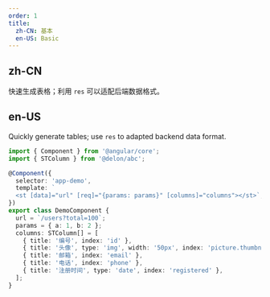 ```yaml
---
order: 1
title:
  zh-CN: 基本
  en-US: Basic
---
```


## zh-CN

快速生成表格；利用 `res` 可以适配后端数据格式。

## en-US

Quickly generate tables; use `res` to adapted backend data format.

```ts
import { Component } from '@angular/core';
import { STColumn } from '@delon/abc';

@Component({
  selector: 'app-demo',
  template: `
  <st [data]="url" [req]="{params: params}" [columns]="columns"></st>`,
})
export class DemoComponent {
  url = `/users?total=100`;
  params = { a: 1, b: 2 };
  columns: STColumn[] = [
    { title: '编号', index: 'id' },
    { title: '头像', type: 'img', width: '50px', index: 'picture.thumbnail' },
    { title: '邮箱', index: 'email' },
    { title: '电话', index: 'phone' },
    { title: '注册时间', type: 'date', index: 'registered' },
  ];
}
```
